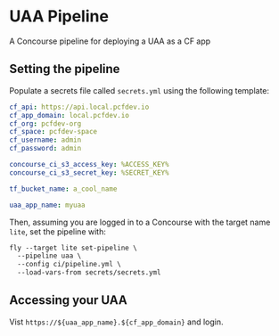 # UAA Pipeline

A Concourse pipeline for deploying a UAA as a CF app

## Setting the pipeline

Populate a secrets file called `secrets.yml` using the following template:

```yaml
cf_api: https://api.local.pcfdev.io
cf_app_domain: local.pcfdev.io
cf_org: pcfdev-org
cf_space: pcfdev-space
cf_username: admin
cf_password: admin

concourse_ci_s3_access_key: %ACCESS_KEY%
concourse_ci_s3_secret_key: %SECRET_KEY%

tf_bucket_name: a_cool_name

uaa_app_name: myuaa
```

Then, assuming you are logged in to a Concourse with the target name `lite`, set the pipeline with:

```txt
fly --target lite set-pipeline \
  --pipeline uaa \
  --config ci/pipeline.yml \
  --load-vars-from secrets/secrets.yml
```

## Accessing your UAA

Vist `https://${uaa_app_name}.${cf_app_domain}` and login.
